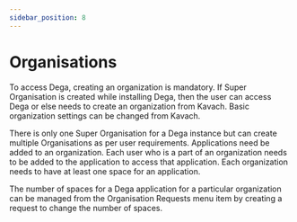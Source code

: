 ```yaml
---
sidebar_position: 8
---
```


# Organisations

To access Dega, creating an organization is mandatory. If Super Organisation is created while installing Dega, then the user can access Dega or else needs to create an organization from Kavach. Basic organization settings can be changed from Kavach.

There is only one Super Organisation for a Dega instance but can create multiple Organisations as per user requirements. Applications need be added to an organization. 
Each user who is a part of an organization needs to be added to the application to access that application. 
Each organization needs to have at least one space for an application. 

The number of spaces for a Dega application for a particular organization can be managed from the Organisation Requests menu item by creating a request to change the number of spaces.


